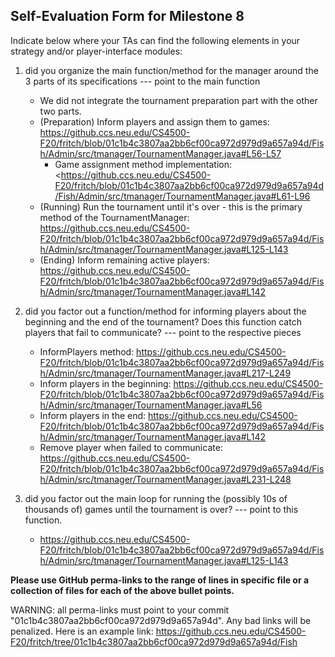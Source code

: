 ## Self-Evaluation Form for Milestone 8

Indicate below where your TAs can find the following elements in your strategy and/or player-interface modules:

1. did you organize the main function/method for the manager around
the 3 parts of its specifications --- point to the main function
    - We did not integrate the tournament preparation part with the other two parts.
    - (Preparation) Inform players and assign them to games: <https://github.ccs.neu.edu/CS4500-F20/fritch/blob/01c1b4c3807aa2bb6cf00ca972d979d9a657a94d/Fish/Admin/src/tmanager/TournamentManager.java#L56-L57>
        - Game assignment method implementation: <https://github.ccs.neu.edu/CS4500-F20/fritch/blob/01c1b4c3807aa2bb6cf00ca972d979d9a657a94d/Fish/Admin/src/tmanager/TournamentManager.java#L61-L96
    - (Running) Run the tournament until it's over - this is the primary method of the TournamentManager: <https://github.ccs.neu.edu/CS4500-F20/fritch/blob/01c1b4c3807aa2bb6cf00ca972d979d9a657a94d/Fish/Admin/src/tmanager/TournamentManager.java#L125-L143>
    - (Ending) Inform remaining active players: <https://github.ccs.neu.edu/CS4500-F20/fritch/blob/01c1b4c3807aa2bb6cf00ca972d979d9a657a94d/Fish/Admin/src/tmanager/TournamentManager.java#L142>

2. did you factor out a function/method for informing players about
the beginning and the end of the tournament? Does this function catch
players that fail to communicate? --- point to the respective pieces
    - InformPlayers method: <https://github.ccs.neu.edu/CS4500-F20/fritch/blob/01c1b4c3807aa2bb6cf00ca972d979d9a657a94d/Fish/Admin/src/tmanager/TournamentManager.java#L217-L249>
    - Inform players in the beginning: <https://github.ccs.neu.edu/CS4500-F20/fritch/blob/01c1b4c3807aa2bb6cf00ca972d979d9a657a94d/Fish/Admin/src/tmanager/TournamentManager.java#L56>
    - Inform players in the end: <https://github.ccs.neu.edu/CS4500-F20/fritch/blob/01c1b4c3807aa2bb6cf00ca972d979d9a657a94d/Fish/Admin/src/tmanager/TournamentManager.java#L142>
    - Remove player when failed to communicate: <https://github.ccs.neu.edu/CS4500-F20/fritch/blob/01c1b4c3807aa2bb6cf00ca972d979d9a657a94d/Fish/Admin/src/tmanager/TournamentManager.java#L231-L248>

3. did you factor out the main loop for running the (possibly 10s of
thousands of) games until the tournament is over? --- point to this
function.
    - <https://github.ccs.neu.edu/CS4500-F20/fritch/blob/01c1b4c3807aa2bb6cf00ca972d979d9a657a94d/Fish/Admin/src/tmanager/TournamentManager.java#L125-L143>

**Please use GitHub perma-links to the range of lines in specific
file or a collection of files for each of the above bullet points.**


  WARNING: all perma-links must point to your commit "01c1b4c3807aa2bb6cf00ca972d979d9a657a94d".
  Any bad links will be penalized.
  Here is an example link:
    <https://github.ccs.neu.edu/CS4500-F20/fritch/tree/01c1b4c3807aa2bb6cf00ca972d979d9a657a94d/Fish>

